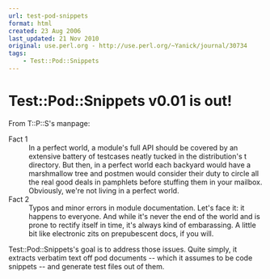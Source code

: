 ```yaml
---
url: test-pod-snippets
format: html
created: 23 Aug 2006
last_updated: 21 Nov 2010
original: use.perl.org - http://use.perl.org/~Yanick/journal/30734
tags:
    - Test::Pod::Snippets
---
```


# Test::Pod::Snippets v0.01 is out!

<p>From T::P::S's manpage:</p><dl> <dt>Fact 1</dt><dd>
In a perfect world, a module's full API should be covered by an extensive
battery of testcases neatly tucked in the distribution's t directory.
But then, in a perfect world each backyard would have a marshmallow tree and
postmen would consider their duty to circle all the real good deals in pamphlets
before stuffing them in your mailbox. Obviously, we're not living in a perfect
world.
</dd>
<dt>Fact 2</dt><dd>
Typos and minor errors in module documentation. Let's face it: it happens to everyone.
And while it's never the end of the world and is prone to rectify itself in
time, it's always kind of embarassing. A little bit like electronic zits on
prepubescent docs, if you will.

</dd></dl>

<p>Test::Pod::Snippets's goal is to address those issues. Quite simply,
it extracts verbatim text off pod documents -- which it assumes to be
code snippets -- and generate test files out of them.
</p>
